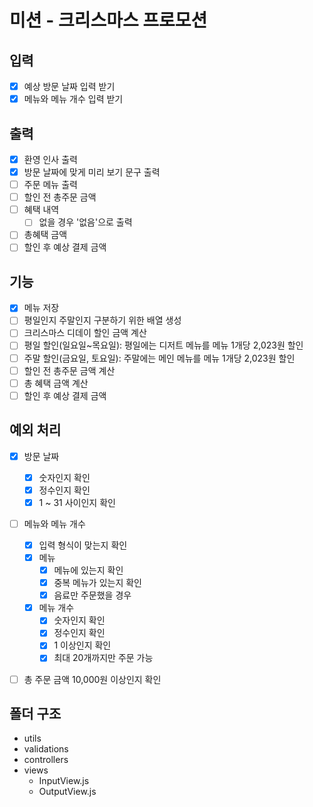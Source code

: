 # 미션 - 크리스마스 프로모션

## 입력

- [x] 예상 방문 날짜 입력 받기
- [x] 메뉴와 메뉴 개수 입력 받기

## 출력

- [x] 환영 인사 출력
- [x] 방문 날짜에 맞게 미리 보기 문구 출력
- [ ] 주문 메뉴 출력
- [ ] 할인 전 총주문 금액
- [ ] 혜택 내역
  - [ ] 없을 경우 '없음'으로 출력
- [ ] 총혜택 금액
- [ ] 할인 후 예상 결제 금액

## 기능

- [x] 메뉴 저장
- [ ] 평일인지 주말인지 구분하기 위한 배열 생성
- [ ] 크리스마스 디데이 할인 금액 계산
- [ ] 평일 할인(일요일~목요일): 평일에는 디저트 메뉴를 메뉴 1개당 2,023원 할인
- [ ] 주말 할인(금요일, 토요일): 주말에는 메인 메뉴를 메뉴 1개당 2,023원 할인
- [ ] 할인 전 총주문 금액 계산
- [ ] 총 혜택 금액 계산
- [ ] 할인 후 예상 결제 금액

## 예외 처리

- [x] 방문 날짜

  - [x] 숫자인지 확인
  - [x] 정수인지 확인
  - [x] 1 ~ 31 사이인지 확인

- [ ] 메뉴와 메뉴 개수

  - [x] 입력 형식이 맞는지 확인
  - [x] 메뉴
    - [x] 메뉴에 있는지 확인
    - [x] 중복 메뉴가 있는지 확인
    - [x] 음료만 주문했을 경우
  - [x] 메뉴 개수
    - [x] 숫자인지 확인
    - [x] 정수인지 확인
    - [x] 1 이상인지 확인
    - [x] 최대 20개까지만 주문 가능

- [ ] 총 주문 금액 10,000원 이상인지 확인

## 폴더 구조

- utils
- validations
- controllers
- views
  - InputView.js
  - OutputView.js
